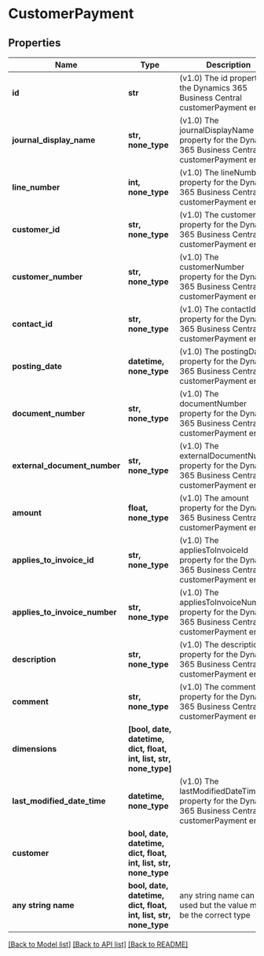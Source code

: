 # CustomerPayment


## Properties
Name | Type | Description | Notes
------------ | ------------- | ------------- | -------------
**id** | **str** | (v1.0) The id property for the Dynamics 365 Business Central customerPayment entity | [optional] 
**journal_display_name** | **str, none_type** | (v1.0) The journalDisplayName property for the Dynamics 365 Business Central customerPayment entity | [optional] 
**line_number** | **int, none_type** | (v1.0) The lineNumber property for the Dynamics 365 Business Central customerPayment entity | [optional] 
**customer_id** | **str, none_type** | (v1.0) The customerId property for the Dynamics 365 Business Central customerPayment entity | [optional] 
**customer_number** | **str, none_type** | (v1.0) The customerNumber property for the Dynamics 365 Business Central customerPayment entity | [optional] 
**contact_id** | **str, none_type** | (v1.0) The contactId property for the Dynamics 365 Business Central customerPayment entity | [optional] 
**posting_date** | **datetime, none_type** | (v1.0) The postingDate property for the Dynamics 365 Business Central customerPayment entity | [optional] 
**document_number** | **str, none_type** | (v1.0) The documentNumber property for the Dynamics 365 Business Central customerPayment entity | [optional] 
**external_document_number** | **str, none_type** | (v1.0) The externalDocumentNumber property for the Dynamics 365 Business Central customerPayment entity | [optional] 
**amount** | **float, none_type** | (v1.0) The amount property for the Dynamics 365 Business Central customerPayment entity | [optional] 
**applies_to_invoice_id** | **str, none_type** | (v1.0) The appliesToInvoiceId property for the Dynamics 365 Business Central customerPayment entity | [optional] 
**applies_to_invoice_number** | **str, none_type** | (v1.0) The appliesToInvoiceNumber property for the Dynamics 365 Business Central customerPayment entity | [optional] 
**description** | **str, none_type** | (v1.0) The description property for the Dynamics 365 Business Central customerPayment entity | [optional] 
**comment** | **str, none_type** | (v1.0) The comment property for the Dynamics 365 Business Central customerPayment entity | [optional] 
**dimensions** | **[bool, date, datetime, dict, float, int, list, str, none_type]** |  | [optional] 
**last_modified_date_time** | **datetime, none_type** | (v1.0) The lastModifiedDateTime property for the Dynamics 365 Business Central customerPayment entity | [optional] 
**customer** | **bool, date, datetime, dict, float, int, list, str, none_type** |  | [optional] 
**any string name** | **bool, date, datetime, dict, float, int, list, str, none_type** | any string name can be used but the value must be the correct type | [optional]

[[Back to Model list]](../README.md#documentation-for-models) [[Back to API list]](../README.md#documentation-for-api-endpoints) [[Back to README]](../README.md)


